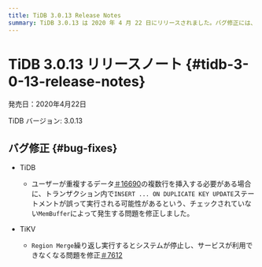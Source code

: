 ```yaml
---
title: TiDB 3.0.13 Release Notes
summary: TiDB 3.0.13 は 2020 年 4 月 22 日にリリースされました。バグ修正には、INSERT ... ON DUPLICATE KEY UPDATE` ステートメントの問題の解決と、TiKV の `リージョン Merge` 中にシステムが停止して使用できなくなる問題の修正が含まれています。
---
```


# TiDB 3.0.13 リリースノート {#tidb-3-0-13-release-notes}

発売日：2020年4月22日

TiDB バージョン: 3.0.13

## バグ修正 {#bug-fixes}

-   TiDB

    -   ユーザーが重複するデータ[＃16690](https://github.com/pingcap/tidb/pull/16690)の複数行を挿入する必要がある場合に、トランザクション内で`INSERT ... ON DUPLICATE KEY UPDATE`ステートメントが誤って実行される可能性があるという、チェックされていない`MemBuffer`によって発生する問題を修正しました。

-   TiKV

    -   `Region Merge`繰り返し実行するとシステムが停止し、サービスが利用できなくなる問題を修正[＃7612](https://github.com/tikv/tikv/pull/7612)
